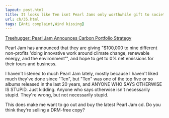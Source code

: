 ```yaml
---
layout: post.html
title: It looks like Ten isnt Pearl Jams only worthwhile gift to society
url: ch/35.html
tags: [Anti complaint,Wind kissing]
---
```

[Treehugger: Pearl Jam Announces Carbon Portfolio Strategy](http://www.treehugger.com/files/2006/07/pearl_jam_annou.php)

Pearl Jam has announced that they are giving "$100,000 to nine different non-profits 'doing innovative work around climate change, renewable energy, and the environment'", and hope to get to 0% net emissions for their tours and business.

I haven't listened to much Pearl Jam lately, mostly because I haven't liked much they've done since "Ten", but "Ten" was one of the top five or so albums released in the last 20 years, and ANYONE WHO SAYS OTHERWISE IS STUPID. Just kidding. Anyone who says otherwise isn't necessarily stupid. They're wrong, but not necessarily stupid.

This does make me want to go out and buy the latest Pearl Jam cd. Do you think they're selling a DRM-free copy?
